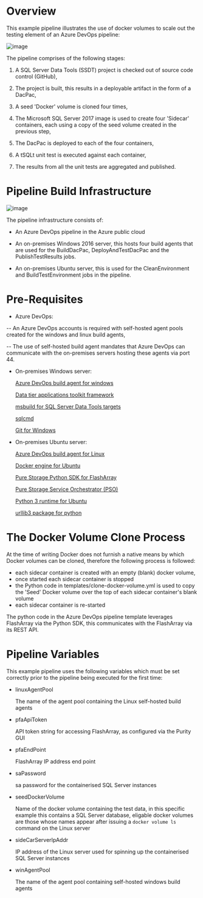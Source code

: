 # Overview

This example pipeline illustrates the use of docker volumes to scale out the testing element of an Azure DevOps pipeline: 

![image](https://user-images.githubusercontent.com/15145995/63097296-f2f21980-bf67-11e9-9693-d5521c31a6fb.png)

The pipeline comprises of the following stages:

1. A SQL Server Data Tools (SSDT) project is checked out of source code control (GitHub),

2. The project is built, this results in a deployable artifact in the form of a DacPac,

3. A seed 'Docker' volume is cloned four times,

4. The Microsoft SQL Server 2017 image is used to create four 'Sidecar' containers, each using a copy of the seed volume created in the previous step,

5. The DacPac is deployed to each of the four containers,

6. A tSQLt unit test is executed against each container,

7. The results from all the unit tests are aggregated and published.

# Pipeline Build Infrastructure

![image](https://user-images.githubusercontent.com/15145995/63102506-343bf680-bf73-11e9-8f7f-a50bee2cf746.png)

The pipeline infrastructure consists of:

- An Azure DevOps pipeline in the Azure public cloud

- An on-premises Windows 2016 server, this hosts four build agents that are used for the BuildDacPac, DeployAndTestDacPac and the PublishTestResults jobs.

- An on-premises Ubuntu server, this is used for the CleanEnvironment and BuildTestEnvironment jobs in the pipeline. 

# Pre-Requisites

- Azure DevOps:

-- An Azure DevOps accounts is required with self-hosted agent pools created for the windows and linux build agents,
    
-- The use of self-hosted build agent mandates that Azure DevOps can communicate with the on-premises servers hosting these agents via port 44.

- On-premises Windows server:

    [Azure DevOps build agent for windows](https://docs.microsoft.com/en-us/azure/devops/pipelines/agents/v2-windows?view=azure-devops)

    [Data tier applications toolkit framework](https://www.microsoft.com/en-us/download/details.aspx?id=55114)
    
    [msbuild for SQL Server Data Tools targets](https://www.nuget.org/packages/Microsoft.Data.Tools.Msbuild/)

    [sqlcmd](https://docs.microsoft.com/en-us/sql/tools/sqlcmd-utility?view=sql-server-2017)

    [Git for Windows](https://git-scm.com/download/win)

- On-premises Ubuntu server:

   [Azure DevOps build agent for Linux](https://docs.microsoft.com/en-us/azure/devops/pipelines/agents/v2-linux?view=azure-devops)

   [Docker engine for Ubuntu](https://docs.docker.com/install/linux/docker-ce/ubuntu/)
   
   [Pure Storage Python SDK for FlashArray](https://pure-storage-python-rest-client.readthedocs.io/en/latest/installation.html)
   
   [Pure Storage Service Orchestrator (PSO)](https://hub.docker.com/r/purestorage/k8s/)
   
   [Python 3 runtime for Ubuntu](https://packages.ubuntu.com/xenial/python3-apt)
   
   [urllib3 package for python](https://github.com/urllib3/urllib3/issues/1392)
   
# The Docker Volume Clone Process   

At the time of writing Docker does not furnish a native means by which Docker volumes can be cloned, therefore the following process is followed:

- each sidecar container is created with an empty (blank) docker volume,
- once started each sidecar container is stopped
- the Python code in templates/clone-docker-volume.yml is used to copy the 'Seed' Docker volume over the top of each sidecar container's blank volume
- each sidecar container is re-started

The python code in the Azure DevOps pipeline template leverages FlashArray via the Python SDK, this communicates with the FlashArray via its REST API.

# Pipeline Variables

This example pipeline uses the following variables which must be set correctly prior to the pipeline being executed for the first time:

- linuxAgentPool

    The name of the agent pool containing the Linux self-hosted build agents

- pfaApiToken

    API token string for accessing FlashArray, as configured via the Purity GUI

- pfaEndPoint

    FlashArray IP address end point 

- saPassword

    sa password for the containerised SQL Server instances

- seedDockerVolume

    Name of the docker volume containing the test data, in this specific example this contains a SQL Server database, eligable docker       volumes are those whose names appear after issuing a `docker volume ls` command on the Linux server

- sideCarServerIpAddr

    IP address of the Linux server used for spinning up the containerised SQL Server instances

- winAgentPool

    The name of the agent pool containing self-hosted windows build agents
